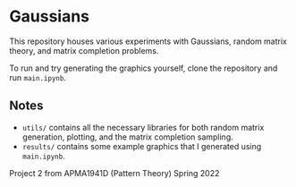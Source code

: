 # Gaussians
This repository houses various experiments with Gaussians, random matrix theory, and matrix completion problems.

To run and try generating the graphics yourself, clone the repository and run `main.ipynb`.

## Notes
- `utils/` contains all the necessary libraries for both random matrix generation, plotting, and the matrix completion sampling.
- `results/` contains some example graphics that I generated using `main.ipynb`.

Project 2 from APMA1941D (Pattern Theory) Spring 2022
